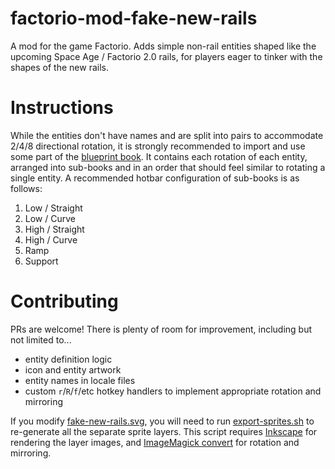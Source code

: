 # factorio-mod-fake-new-rails
A mod for the game Factorio. Adds simple non-rail entities shaped like the upcoming Space Age / Factorio 2.0 rails, for players eager to tinker with the shapes of the new rails.

# Instructions
While the entities don't have names and are split into pairs to accommodate 2/4/8 directional rotation, it is strongly recommended to import and use some part of the [blueprint book](blueprint_book). It contains each rotation of each entity, arranged into sub-books and in an order that should feel similar to rotating a single entity. A recommended hotbar configuration of sub-books is as follows:

1. Low / Straight
2. Low / Curve
3. High / Straight
4. High / Curve
5. Ramp
6. Support

# Contributing
PRs are welcome! There is plenty of room for improvement, including but not limited to...

* entity definition logic
* icon and entity artwork
* entity names in locale files
* custom `r`/`R`/`f`/etc hotkey handlers to implement appropriate rotation and mirroring

If you modify [fake-new-rails.svg](graphics/entity/fake-new-rails.svg), you will need to run [export-sprites.sh](graphics/entity/export-sprites.sh) to re-generate all the separate sprite layers. This script requires [Inkscape](https://inkscape.org/) for rendering the layer images, and [ImageMagick convert](https://imagemagick.org/script/convert.php) for rotation and mirroring.